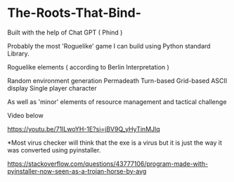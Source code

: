 # The-Roots-That-Bind-
Built with the help of Chat GPT ( Phind ) 

Probably the most 'Roguelike' game I can build using Python standard Library. 

Roguelike elements ( according to Berlin Interpretation ) 

Random environment generation
Permadeath
Turn-based
Grid-based
ASCII display
Single player character

As well as 'minor' elements of resource management and tactical challenge 

Video below 

https://youtu.be/71ILwoYH-1E?si=jBV9Q_yHyTinMJlq


*Most virus checker will think that the exe is a virus but it is just the way it was converted using pyinstaller. 

https://stackoverflow.com/questions/43777106/program-made-with-pyinstaller-now-seen-as-a-trojan-horse-by-avg
